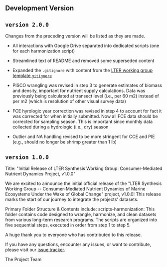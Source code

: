 ## Development Version

## `version 2.0.0`

Changes from the preceding version will be listed as they are made.

- All interactions with Google Drive separated into dedicated scripts (one for each harmonization script)
- Streamlined text of README and removed some superseded content
- Expanded the `.gitignore` with content from the [LTER working group template `gitignore`](https://github.com/lter/lterwg-template/blob/main/.gitignore)

- PISCO wrangling was revised in step 3 to generate estimates of biomass and density, important for nutrient supply calculations. Data was previously being calculated at transect level (i.e., per 60 m2) instead of per m2 (which is resolution of other visual survey data)
- FCE hyrologic year correction was revised in step 4 to account for fact it was corrected for when initially submitted. Now all FCE data should be corrected for sampling season. This is important since monthly data collected during a hydrologic (i.e., dry) season
- Outlier and NA handling revised to be more stringent for CCE and PIE (e.g., should no longer be shrimp greater than 1 lb)


## `version 1.0.0`

Title: "Initial Release of LTER Synthesis Working Group: Consumer-Mediated Nutrient Dynamics Project, v1.0.0"

We are excited to announce the initial official release of the "LTER Synthesis Working Group -- Consumer-Mediated Nutrient Dynamics of Marine Ecosystems Under the Wake of Global Change" project, v1.0.0! This release marks the start of our journey to integrate the projects' datasets.

Primary Folder Structure & Contents include:
scripts-harmonization: This folder contains code designed to wrangle, harmonize, and clean datasets from various long-term research programs. The scripts are organized into five sequential steps, executed in order from step 1 to step 5.

A huge thank you to everyone who has contributed to this release.

If you have any questions, encounter any issues, or want to contribute, please visit our [issue tracker](https://github.com/lter/lterwg-marine-cnd/issues).

The Project Team

